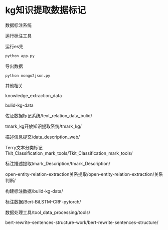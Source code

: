 # kg知识提取数据标记


数据标注系统


运行标注工具


运行es先

```bash
python app.py

```

导出数据


```
python mongo2json.py
```


其他相关

knowledge_extraction_data

bulid-kg-data

佐证数据标记系统/text_relation_data_bulid/

tmark_kg开放知识提取系统/tmark_kg/

描述信息提交/data_description_web/

Terry文本分类标记Tkit_Classification_mark_tools/Tkit_Classification_mark_tools/

标注描述提取tmark_Description/tmark_Description/


open-entity-relation-extraction关系提取/open-entity-relation-extraction/关系判断/

构建标注数据/bulid-kg-data/

标注数据/Bert-BiLSTM-CRF-pytorch/

数据处理工具/tool_data_processing/tools/

bert-rewrite-sentences-structure-work/bert-rewrite-sentences-structure/
